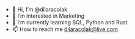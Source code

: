 - 👋 Hi, I’m @dilaracolak
- 👀 I’m interested in Marketing
- 🌱 I’m currently learning SQL, Python and Rust.
- 📫 How to reach me dilaracolak@live.com

<!---
dilaracolak/dilaracolak is a ✨ special ✨ repository because its `README.md` (this file) appears on your GitHub profile.
You can click the Preview link to take a look at your changes.
--->
